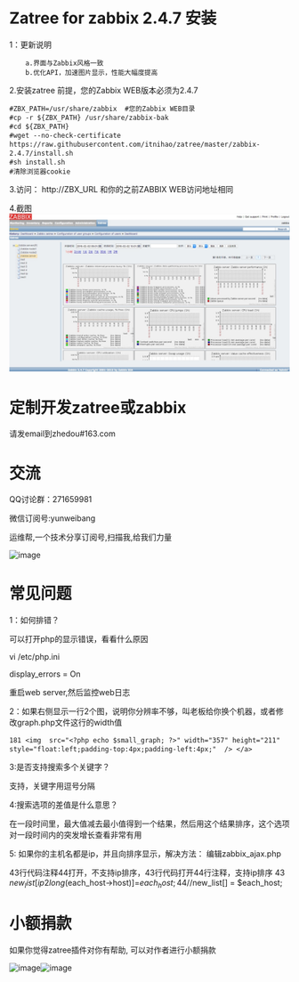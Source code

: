 
Zatree for zabbix 2.4.7 安装
==================================

1：更新说明
```
    a.界面与Zabbix风格一致
    b.优化API，加速图片显示，性能大幅度提高
```

2.安装zatree
前提，您的Zabbix WEB版本必须为2.4.7
```
#ZBX_PATH=/usr/share/zabbix  #您的Zabbix WEB目录
#cp -r ${ZBX_PATH} /usr/share/zabbix-bak
#cd ${ZBX_PATH}
#wget --no-check-certificate https://raw.githubusercontent.com/itnihao/zatree/master/zabbix-2.4.7/install.sh
#sh install.sh
#清除浏览器cookie
```

3.访问：
http://ZBX_URL 和你的之前ZABBIX WEB访问地址相同

4.截图
![image](https://raw.githubusercontent.com/itnihao/zatree/master/zabbix-2.4.7/screenshots/ztree2.4.7.png)


定制开发zatree或zabbix
==================================

请发email到zhedou#163.com


交流
==================================

QQ讨论群：271659981

微信订阅号:yunweibang

运维帮,一个技术分享订阅号,扫描我,给我们力量

![image](https://raw.github.com/spide4k/zatree/master/zabbix-2.0.x/screenshots/yunweibang-weixin.jpg)


常见问题
==================================

1：如何排错？

可以打开php的显示错误，看看什么原因

vi /etc/php.ini

display_errors = On

重启web server,然后监控web日志

2：如果右侧显示一行2个图，说明你分辨率不够，叫老板给你换个机器，或者修改graph.php文件这行的width值

    181 <img  src="<?php echo $small_graph; ?>" width="357" height="211" style="float:left;padding-top:4px;padding-left:4px;"  /> </a>

3:是否支持搜索多个关键字？

支持，关键字用逗号分隔

4:搜索选项的差值是什么意思？

在一段时间里，最大值减去最小值得到一个结果，然后用这个结果排序，这个选项对一段时间内的突发增长查看非常有用

5: 如果你的主机名都是ip，并且向排序显示，解决方法： 编辑zabbix_ajax.php 

   43行代码注释44打开，不支持ip排序，43行代码打开44行注释，支持ip排序
          43  $new_list[ip2long($each_host->host)]=$each_host;
          44  //$new_list[] = $each_host;


小额捐款
==================================

如果你觉得zatree插件对你有帮助, 可以对作者进行小额捐款

![image](https://raw.github.com/spide4k/zatree/master/zabbix-2.0.x/screenshots/IMG_7649.JPG)![image](https://raw.github.com/spide4k/zatree/master/zabbix-2.0.x/screenshots/IMG_7650.JPG)

